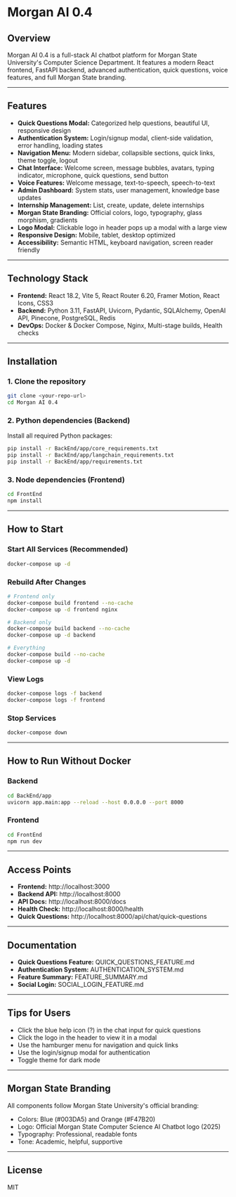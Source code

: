 # Morgan AI 0.4

## Overview
Morgan AI 0.4 is a full-stack AI chatbot platform for Morgan State University's Computer Science Department. It features a modern React frontend, FastAPI backend, advanced authentication, quick questions, voice features, and full Morgan State branding.

---

## Features
- **Quick Questions Modal:** Categorized help questions, beautiful UI, responsive design
- **Authentication System:** Login/signup modal, client-side validation, error handling, loading states
- **Navigation Menu:** Modern sidebar, collapsible sections, quick links, theme toggle, logout
- **Chat Interface:** Welcome screen, message bubbles, avatars, typing indicator, microphone, quick questions, send button
- **Voice Features:** Welcome message, text-to-speech, speech-to-text
- **Admin Dashboard:** System stats, user management, knowledge base updates
- **Internship Management:** List, create, update, delete internships
- **Morgan State Branding:** Official colors, logo, typography, glass morphism, gradients
- **Logo Modal:** Clickable logo in header pops up a modal with a large view
- **Responsive Design:** Mobile, tablet, desktop optimized
- **Accessibility:** Semantic HTML, keyboard navigation, screen reader friendly

---

## Technology Stack
- **Frontend:** React 18.2, Vite 5, React Router 6.20, Framer Motion, React Icons, CSS3
- **Backend:** Python 3.11, FastAPI, Uvicorn, Pydantic, SQLAlchemy, OpenAI API, Pinecone, PostgreSQL, Redis
- **DevOps:** Docker & Docker Compose, Nginx, Multi-stage builds, Health checks

---

## Installation

### 1. Clone the repository
```sh
git clone <your-repo-url>
cd Morgan AI 0.4
```

### 2. Python dependencies (Backend)
Install all required Python packages:
```sh
pip install -r BackEnd/app/core_requirements.txt
pip install -r BackEnd/app/langchain_requirements.txt
pip install -r BackEnd/app/requirements.txt
```

### 3. Node dependencies (Frontend)
```sh
cd FrontEnd
npm install
```

---

## How to Start

### Start All Services (Recommended)
```sh
docker-compose up -d
```

### Rebuild After Changes
```sh
# Frontend only
docker-compose build frontend --no-cache
docker-compose up -d frontend nginx

# Backend only
docker-compose build backend --no-cache
docker-compose up -d backend

# Everything
docker-compose build --no-cache
docker-compose up -d
```

### View Logs
```sh
docker-compose logs -f backend
docker-compose logs -f frontend
```

### Stop Services
```sh
docker-compose down
```

---

## How to Run Without Docker

### Backend
```sh
cd BackEnd/app
uvicorn app.main:app --reload --host 0.0.0.0 --port 8000
```

### Frontend
```sh
cd FrontEnd
npm run dev
```

---

## Access Points
- **Frontend:** http://localhost:3000
- **Backend API:** http://localhost:8000
- **API Docs:** http://localhost:8000/docs
- **Health Check:** http://localhost:8000/health
- **Quick Questions:** http://localhost:8000/api/chat/quick-questions

---

## Documentation
- **Quick Questions Feature:** QUICK_QUESTIONS_FEATURE.md
- **Authentication System:** AUTHENTICATION_SYSTEM.md
- **Feature Summary:** FEATURE_SUMMARY.md
- **Social Login:** SOCIAL_LOGIN_FEATURE.md

---

## Tips for Users
- Click the blue help icon (?) in the chat input for quick questions
- Click the logo in the header to view it in a modal
- Use the hamburger menu for navigation and quick links
- Use the login/signup modal for authentication
- Toggle theme for dark mode

---

## Morgan State Branding
All components follow Morgan State University's official branding:
- Colors: Blue (#003DA5) and Orange (#F47B20)
- Logo: Official Morgan State Computer Science AI Chatbot logo (2025)
- Typography: Professional, readable fonts
- Tone: Academic, helpful, supportive

---

## License
MIT
